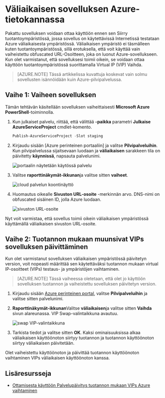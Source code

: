 <properties 
    pageTitle="Vaiheen cloud palvelun käyttöönoton (Node.js) | Microsoft Azure" 
    description="Opettele väliaikaisen ympäristöön Azure sovelluksen käyttöönotto ja sitten käyttöönotto tuotantoympäristössä käyttämisestä Virtual IP (VIP) Vaihda." 
    services="cloud-services" 
    documentationCenter="nodejs" 
    authors="rmcmurray" 
    manager="wpickett" 
    editor=""/>

<tags 
    ms.service="cloud-services" 
    ms.workload="tbd" 
    ms.tgt_pltfrm="na" 
    ms.devlang="nodejs" 
    ms.topic="article" 
    ms.date="08/11/2016" 
    ms.author="robmcm"/>



# <a name="staging-an-application-in-azure"></a>Väliaikaisen sovelluksen Azure-tietokannassa

Pakattu sovelluksen voidaan ottaa käyttöön ennen sen Siirry tuotantoympäristössä, jossa sovellus on käytettävissä Internetissä testataan Azure väliaikaisesta ympäristössä. Väliaikaisen ympäristö ei täsmälleen kuten tuotantoympäristössä, sillä erotuksella, että voit käyttää vain vaiheistettu obfuscated URL-Osoitteen, joka on luonut Azure-sovellukseen. Kun olet varmistanut, että sovelluksesi toimii oikein, se voidaan ottaa käyttöön tuotantoympäristössä suorittamalla Virtual IP (VIP) Vaihda.

> [AZURE.NOTE] Tässä artikkelissa kuvattuja koskevat vain solmu sovellusten isännöidään kuin Azure-pilvipalvelussa.

## <a name="step-1-stage-an-application"></a>Vaihe 1: Vaiheen sovelluksen

Tämän tehtävän käsitellään sovelluksen vaiheittaisesti **Microsoft Azure PowerShell**-toiminnolla.

1.  Kun julkaiset palvelu, riittää, että välittää **-paikka** parametri **Julkaise AzureServiceProject** cmdlet-komento.

    ```powershell
    Publish-AzureServiceProject -Slot staging
    ```

2.  Kirjaudu sisään [Azure perinteinen portaaliin] ja valitse **Pilvipalveluihin**. Kun pilvipalvelussa sijaitsevaan luodaan ja **väliaikaisen** sarakkeen tila on päivitetty **käynnissä**, napsauta palvelunimi.

    ![portaalin näytetään käytössä palvelu][cloud-service]

3.  Valitse **raporttinäkymät-ikkunan**ja valitse sitten **vaiheet**.

    ![cloud palvelun koontinäyttö][cloud-service-dashboard]

4. Huomautus oikealle **Sivuston URL-osoite** -merkinnän arvo. DNS-nimi on obfuscated sisäinen ID, jolla Azure luodaan.

    ![sivuston URL-osoite][cloud-service-staging-url]

Nyt voit varmistaa, että sovellus toimii oikein väliaikaisen ympäristössä käyttämällä väliaikaisen sivuston URL-osoite.

## <a name="step-2-upgrade-an-application-in-production-by-swapping-vips"></a>Vaihe 2: Tuotannon mukaan muunsivat VIPs sovelluksen päivittäminen

Kun olet varmistanut sovelluksen väliaikaisen ympäristössä päivitetyn version, voit nopeasti määrittää sen käytettäväksi tuotannon mukaan virtual IP-osoitteet (VIPs) testaus- ja ympäristöjen vaihtaminen.

> [AZURE.NOTE] Tässä vaiheessa oletetaan, että olet jo käyttöön sovelluksen tuotannon ja vaiheistettu sovelluksen päivitetyn version.

1.  Kirjaudu sisään [Azure perinteinen portal], valitse **Pilvipalveluihin** ja valitse sitten palvelunimi.

2.  **Raporttinäkymät-ikkunan**Valitse **väliaikaisen**ja valitse sitten **Vaihda** sivun alareunassa. VIP Swap-valintaikkuna avautuu.

    ![swap VIP-valintaikkuna][vip-swap-dialog]

3.  Tarkista tiedot ja valitse sitten **OK**. Kaksi ominaisuuksissa alkaa väliaikaisen käyttöönoton siirtyy tuotannon ja tuotannon käyttöönoton siirtyy väliaikaisen päivitetään.

Olet vaiheistettu käyttöönoton ja päivittää tuotannon käyttöönoton vaihtaminen VIPs väliaikaisen käyttöönoton kanssa.

## <a name="additional-resources"></a>Lisäresursseja

- [Ottamisesta käyttöön Palvelupäivitys tuotannon mukaan VIPs Azure vaihtaminen]

[Azure perinteinen portal]: http://manage.windowsazure.com
[cloud-service]: ./media/cloud-services-nodejs-stage-application/staging-cloud-service-running.png
[cloud-service-dashboard]: ./media/cloud-services-nodejs-stage-application/cloud-service-dashboard-staging.png
[cloud-service-staging-url]: ./media/cloud-services-nodejs-stage-application/cloud-service-staging-url.png
[vip-swap-dialog]: ./media/cloud-services-nodejs-stage-application/vip-swap-dialog.png
[Ottamisesta käyttöön Palvelupäivitys tuotannon mukaan VIPs Azure vaihtaminen]: cloud-services-how-to-manage.md#how-to-swap-deployments-to-promote-a-staged-deployment-to-production
